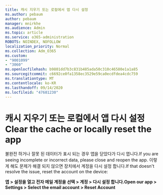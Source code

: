 ```yaml
---
title: 캐시 지우기 또는 로컬에서 앱 다시 설정
ms.author: pebaum
author: pebaum
manager: mnirkhe
ms.audience: Admin
ms.topic: article
ms.service: o365-administration
ROBOTS: NOINDEX, NOFOLLOW
localization_priority: Normal
ms.collection: Adm_O365
ms.custom:
- "9001099"
- "3060"
ms.openlocfilehash: b9801dd7b3c831b485ada50c310c46580e1a1a85
ms.sourcegitcommit: c6692ce0fa1358ec3529e59ca0ecdfdea4cdc759
ms.translationtype: MT
ms.contentlocale: ko-KR
ms.lasthandoff: 09/14/2020
ms.locfileid: "47681230"
---
```

# <a name="clear-the-cache-or-locally-reset-the-app"></a><span data-ttu-id="247fe-102">캐시 지우기 또는 로컬에서 앱 다시 설정</span><span class="sxs-lookup"><span data-stu-id="247fe-102">Clear the cache or locally reset the app</span></span>

<span data-ttu-id="247fe-103">불완전 하거나 잘못 된 데이터가 표시 되는 경우 앱을 닫았다가 다시 엽니다.</span><span class="sxs-lookup"><span data-stu-id="247fe-103">If you are seeing incomplete or incorrect data, please close and reopen the app.</span></span>  <span data-ttu-id="247fe-104">이렇게 해도 문제가 해결 되지 않으면 장치에서 계정을 다시 설정 합니다.</span><span class="sxs-lookup"><span data-stu-id="247fe-104">If that doesn't resolve the issue, reset the account on the device:</span></span> 

<span data-ttu-id="247fe-105">**앱 > 설정을 열고 전자 메일 계정을 선택 > 계정 > 다시 설정 합니다.**</span><span class="sxs-lookup"><span data-stu-id="247fe-105">**Open our app > Settings > Select the email account > Reset Account**</span></span>